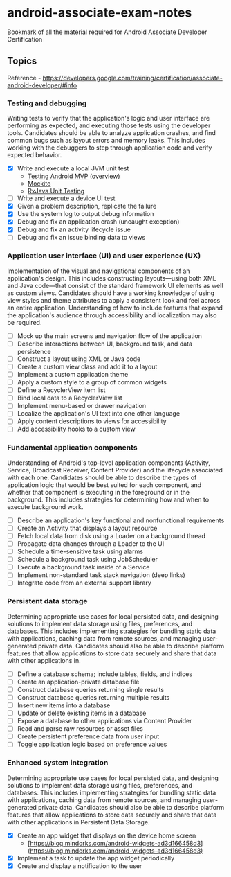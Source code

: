 # android-associate-exam-notes
Bookmark of all the material required for Android Associate Developer Certification

## Topics  
Reference - https://developers.google.com/training/certification/associate-android-developer/#info  

### Testing and debugging
Writing tests to verify that the application's logic and user interface are performing as expected, and executing those tests using the developer tools. Candidates should be able to analyze application crashes, and find common bugs such as layout errors and memory leaks. This includes working with the debuggers to step through application code and verify expected behavior.  
- [x] Write and execute a local JVM unit test  
	* [Testing Android MVP](https://medium.com/@Miqubel/testing-android-mvp-aa0de6e165e4) (overview)  
	* [Mockito](http://www.vogella.com/tutorials/Mockito/article.html)
	* [RxJava Unit Testing](https://medium.com/mobile-engineering/rxjava-unit-testing-examples-a26af80dfce4)
- [ ] Write and execute a device UI test  
- [x] Given a problem description, replicate the failure
- [x] Use the system log to output debug information
- [x] Debug and fix an application crash (uncaught exception)
- [x] Debug and fix an activity lifecycle issue
- [ ] Debug and fix an issue binding data to views  

### Application user interface (UI) and user experience (UX)  
Implementation of the visual and navigational components of an application's design. This includes constructing layouts—using both XML and Java code—that consist of the standard framework UI elements as well as custom views. Candidates should have a working knowledge of using view styles and theme attributes to apply a consistent look and feel across an entire application. Understanding of how to include features that expand the application's audience through accessibility and localization may also be required.  
- [ ] Mock up the main screens and navigation flow of the application
- [ ] Describe interactions between UI, background task, and data persistence
- [ ] Construct a layout using XML or Java code
- [ ] Create a custom view class and add it to a layout
- [ ] Implement a custom application theme
- [ ] Apply a custom style to a group of common widgets
- [ ] Define a RecyclerView item list
- [ ] Bind local data to a RecyclerView list
- [ ] Implement menu-based or drawer navigation
- [ ] Localize the application's UI text into one other language
- [ ] Apply content descriptions to views for accessibility
- [ ] Add accessibility hooks to a custom view  

### Fundamental application components

Understanding of Android's top-level application components (Activity, Service, Broadcast Receiver, Content Provider) and the lifecycle associated with each one. Candidates should be able to describe the types of application logic that would be best suited for each component, and whether that component is executing in the foreground or in the background. This includes strategies for determining how and when to execute background work.  

- [ ] Describe an application's key functional and nonfunctional requirements
- [ ] Create an Activity that displays a layout resource
- [ ] Fetch local data from disk using a Loader on a background thread
- [ ] Propagate data changes through a Loader to the UI
- [ ] Schedule a time-sensitive task using alarms
- [ ] Schedule a background task using JobScheduler
- [ ] Execute a background task inside of a Service
- [ ] Implement non-standard task stack navigation (deep links)
- [ ] Integrate code from an external support library  

### Persistent data storage

Determining appropriate use cases for local persisted data, and designing solutions to implement data storage using files, preferences, and databases. This includes implementing strategies for bundling static data with applications, caching data from remote sources, and managing user-generated private data. Candidates should also be able to describe platform features that allow applications to store data securely and share that data with other applications in.

- [ ] Define a database schema; include tables, fields, and indices
- [ ] Create an application-private database file
- [ ] Construct database queries returning single results
- [ ] Construct database queries returning multiple results
- [ ] Insert new items into a database
- [ ] Update or delete existing items in a database
- [ ] Expose a database to other applications via Content Provider
- [ ] Read and parse raw resources or asset files
- [ ] Create persistent preference data from user input
- [ ] Toggle application logic based on preference values  

### Enhanced system integration

Determining appropriate use cases for local persisted data, and designing solutions to implement data storage using files, preferences, and databases. This includes implementing strategies for bundling static data with applications, caching data from remote sources, and managing user-generated private data. Candidates should also be able to describe platform features that allow applications to store data securely and share that data with other applications in Persistent Data Storage.

- [x] Create an app widget that displays on the device home screen
	* [https://blog.mindorks.com/android-widgets-ad3d166458d3](https://blog.mindorks.com/android-widgets-ad3d166458d3)
- [x] Implement a task to update the app widget periodically
- [x] Create and display a notification to the user
